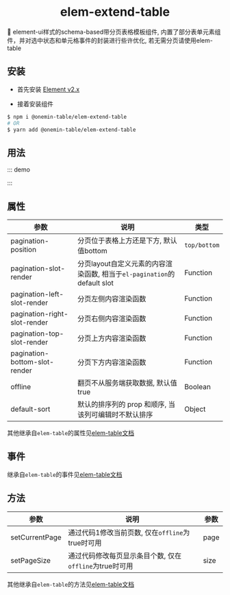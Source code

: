 <h1 align="center">elem-extend-table</h1>

🚀 element-ui样式的schema-based带分页表格模板组件, 内置了部分表单元素组件，并对选中状态和单元格事件的封装进行些许优化, 若无需分页请使用elem-table

## 安装

* 首先安装 [Element v2.x](https://github.com/ElemeFE/element)

* 接着安装组件

```bash
$ npm i @onemin-table/elem-extend-table
# OR
$ yarn add @onemin-table/elem-extend-table
```

## 用法

::: demo
<template>
  <div>
    <elem-extend-table
      ref="table"
      :data="data"
      :columns="columns"
      :default-sort="{ prop: 'name', order: 'descending' }"
      :pagination-left-slot-render="leftSlot"
      :summary-method="summaryMethod"
      @current-change="handleCurrentChange"
    />
    <button @click="handleResetPage">reset</button>
  </div>
</template>

<script>
  export default {
    data() {
      return {
        data: new Array(100).fill(0).map((e, i) => ({
          index: 0,
          name: `name_${Math.random(10)}_${i}`,
        })),
      };
    },

    computed: {
      columns() {
        return [{
          label: '编号',
          prop: 'index',
          filters: [{ text: '98', value: 98 }, { text: '24', value: 24 }],
          type: 'input',
          attrs: {
            type: 'number',
          },
        }, {
          label: '名称',
          prop: 'name',
          sortable: true,
          type: 'input',
          listeners: {
            input: (index) => {
              const ref = this.$refs.table;
              if (ref) {
                ref.setCellAttrs('name', index, {
                  borderColor: 'red',
                });
              }
            },
          },
        }];
      },
    },

    methods: {
      handleCurrentChange(page) {
        console.warn(page);
        if (page === 3) {
          const ref = this.$refs.table;
          ref.setCellAttrs('index', 32, {
            borderColor: 'red',
          });
        }
      },

      handleResetPage() {
        const ref = this.$refs.table;
        if (ref) ref.setCurrentPage(1);
      },

      leftSlot(h) {
        return h('i', { class: 'el-icon-time' });
      },

      summaryMethod({ data }) {
        return [data.reduce((a, c) => a + (+c.index), 0)];
      },
    },
  };
</script>

<style>
.ot-pagination--elem {
  display: flex;
}
</style>
:::

## 属性

| 参数        | 说明           | 类型  |
| ------------- |---------------| ------|
| pagination-position | 分页位于表格上方还是下方, 默认值bottom | `top/bottom` |
| pagination-slot-render | 分页layout自定义元素的内容渲染函数, 相当于`el-pagination`的default slot | Function |
| pagination-left-slot-render | 分页左侧内容渲染函数 | Function |
| pagination-right-slot-render | 分页右侧内容渲染函数 | Function |
| pagination-top-slot-render | 分页上方内容渲染函数 | Function |
| pagination-bottom-slot-render | 分页下方内容渲染函数 | Function |
| offline | 翻页不从服务端获取数据, 默认值true | Boolean |
| default-sort | 默认的排序列的 prop 和顺序, 当该列可编辑时不默认排序 | Object |

其他继承自`elem-table`的属性见[elem-table文档](/onemin-table/elem-table/#属性)

## 事件

继承自`elem-table`的事件见[elem-table文档](/onemin-table/elem-table/#事件)

## 方法

| 参数        | 说明           | 参数  |
| ------------- |---------------| ------|
| setCurrentPage | 通过代码1修改当前页数, 仅在`offline`为true时可用 | page |
| setPageSize | 通过代码修改每页显示条目个数, 仅在`offline`为true时可用 | size |

其他继承自`elem-table`的方法见[elem-table文档](/onemin-table/elem-table/#方法)
